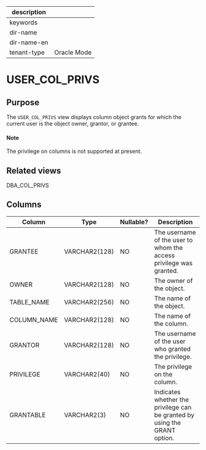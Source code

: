 | description ||
|---|---|
| keywords ||
| dir-name ||
| dir-name-en ||
| tenant-type | Oracle Mode |

USER_COL_PRIVS
===================================

Purpose
-----------

The `USER_COL_PRIVS` view displays column object grants for which the current user is the object owner, grantor, or grantee.

<main id="notice" type='explain'>
    <h4>Note</h4>
    <p>The privilege on columns is not supported at present. </p>
  </main>

Related views
-------------

DBA_COL_PRIVS

Columns
-------------

| **Column** | **Type** | **Nullable?** | **Description** |
|-------------|---------------|----------------|------------------|
| GRANTEE | VARCHAR2(128) | NO | The username of the user to whom the access privilege was granted. |
| OWNER | VARCHAR2(128) | NO | The owner of the object. |
| TABLE_NAME | VARCHAR2(256) | NO | The name of the object. |
| COLUMN_NAME | VARCHAR2(128) | NO | The name of the column. |
| GRANTOR | VARCHAR2(128) | NO | The username of the user who granted the privilege. |
| PRIVILEGE | VARCHAR2(40) | NO | The privilege on the column. |
| GRANTABLE | VARCHAR2(3) | NO | Indicates whether the privilege can be granted by using the GRANT option. |
